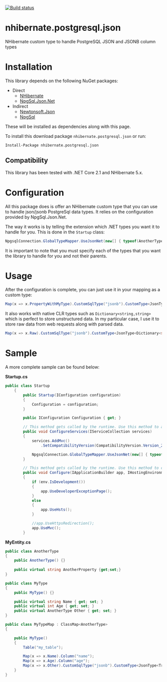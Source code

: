 [![Build status](https://ci.appveyor.com/api/projects/status/qq2ldw5bfoe2f148?svg=true)](https://ci.appveyor.com/project/tucaz/nhibernate-postgresql-json)

# nhibernate.postgresql.json

NHibernate custom type to handle PostgreSQL JSON and JSONB column types

# Installation

This library depends on the following NuGet packages:

- Direct
  - [NHibernate](https://www.nuget.org/packages/NHibernate)
  - [NpgSql.Json.Net](https://www.nuget.org/packages/Npgsql.Json.NET/) 
- Indirect
  - [Newtonsoft.Json](https://www.nuget.org/packages/Newtonsoft.Json/)
  - [NpgSql](https://www.nuget.org/packages/Npgsql/)

These will be installed as dependencies along with this page.

To install this download package `nhibernate.postgresql.json` or run:

```
Install-Package nhibernate.postgresql.json
```

## Compatibility

This library has been tested with .NET Core 2.1 and NHibernate 5.x.

# Configuration

All this package does is offer an NHibernate custom type that you can use to handle json/jsonb PostgreSql data types. It relies on the configuration provided by NpgSql.Json.Net.

The way it works is by telling the extension which .NET types you want it to handle for you. This is done in the `Startup` class:

```csharp
NpgsqlConnection.GlobalTypeMapper.UseJsonNet(new[] { typeof(AnotherType) });
```

It is important to note that you must specify each of the types that you want the library to handle for you and not their parents.

# Usage

After the configuration is complete, you can just use it in your mapping as a custom type:

```csharp
Map(x => x.PropertyWithMyType).CustomSqlType("jsonb").CustomType<JsonType<AnotherType>>().Column("db_column");
```

It also works with native CLR types such as `Dictionary<string,string>` which is perfect to store unstructured data. In my particular case, I use it to store raw data from web requests along with parsed data.

```csharp
Map(x => x.Raw).CustomSqlType("jsonb").CustomType<JsonType<Dictionary<string,string>>>().Column("raw");
```

# Sample

A more complete sample can be found below:

**Startup.cs**

```csharp
public class Startup
    {
        public Startup(IConfiguration configuration)
        {
            Configuration = configuration;
        }

        public IConfiguration Configuration { get; }

        // This method gets called by the runtime. Use this method to add services to the container.
        public void ConfigureServices(IServiceCollection services)
        {
            services.AddMvc()
                .SetCompatibilityVersion(CompatibilityVersion.Version_2_1);

            NpgsqlConnection.GlobalTypeMapper.UseJsonNet(new[] { typeof(MyType) });
        }

        // This method gets called by the runtime. Use this method to configure the HTTP request pipeline.
        public void Configure(IApplicationBuilder app, IHostingEnvironment env)
        {
            if (env.IsDevelopment())
            {
                app.UseDeveloperExceptionPage();
            }
            else
            {
                app.UseHsts();
            }

            //app.UseHttpsRedirection();
            app.UseMvc();
        }
```

**MyEntity.cs**

```csharp
public class AnotherType
{
	public AnotherType() {}
	
	public virtual string AnotherProperty {get;set;}
}

public class MyType
{
	public MyType() {}

	public virtual string Name { get; set; }
	public virtual int Age { get; set; }
	public virtual AnotherType Other { get; set; }	
}

public class MyTypeMap : ClassMap<AnotherType>
{

	public MyType()
	{
		Table("my_table");

		Map(x => x.Name).Column("name");
		Map(x => x.Age).Column("age");
		Map(x => x.Other).CustomSqlType("jsonb").CustomType<JsonType<Transaction>>().Column("other").Not.Nullable();
	}
}
```
